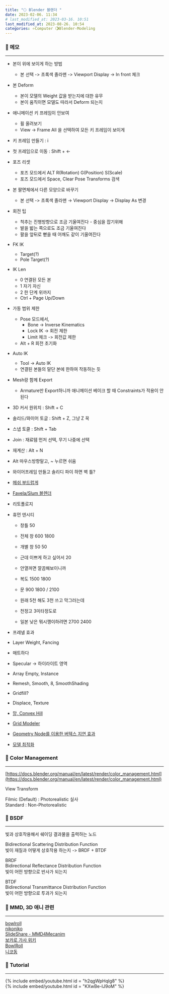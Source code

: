 ```yaml
---
title: "🌕 Blender 블렌더 "
date: 2023-02-06. 11:34
# last_modified_at: 2023-03-16. 10:51
last_modified_at: 2023-08-26. 10:54
categories: ⭐Computer 🌖Blender-Modeling
---
```


### 💫 메모

---

- 본이 위에 보이게 하는 방법
  - 본 선택 -> 초록색 졸라맨 -> Viewport Display -> In front 체크

- 본 Deform
  - 본이 모델의 Weight 값을 받는지에 대한 유무
  - 본이 움직이면 모델도 따라서 Deform 되는지

- 애니메이션 키 프레임이 안보여
  - 휠 올려보기
  - View -> Frame All 을 선택하여 모든 키 프레임이 보이게

- 키 프레임 만들기 : i
- 첫 프레임으로 이동 : Shift + ←

- 포즈 리셋
  - 포즈 모드에서 ALT R(Rotation) G(Position) S(Scale)
  - 포즈 모드에서 Space, Clear Pose Transforms 검색

- 본 팔면체에서 다른 모양으로 바꾸기
  - 본 선택 -> 초록색 졸라맨 → Viewport Display → Display As 변경

- 회전 팁
  - 척추는 진행방향으로 조금 기울여진다 - 중심을 잡기위해
  - 발을 밟는 쪽으로도 조금 기울여진다
  - 팔을 앞뒤로 뻗을 때 어깨도 같이 기울여진다

- FK IK
  - Target(?)
  - Pole Target(?)

- IK Len
  - 0 연결된 모든 본
  - 1 자기 자신
  - 2 한 단계 위까지
  - Ctrl + Page Up/Down

- 가동 범위 제한
  - Pose 모드에서,
    - Bone -> Inverse Kinematics
    - Lock IK -> 회전 제한
    - Limit 체크 -> 회전값 제한
  - Alt + R 회전 초기화

- Auto IK
  - Tool -> Auto IK
  - 연결된 본들의 말단 본에 한하여 작동하는 듯

- Mesh랑 함께 Export
  - Armature만 Export하니까 애니메이션 베이크 할 때 Constraints가 적용이 안된다

- 3D 커서 원위치 : Shift + C
- 솔리드/와이어 토글 : Shift + Z, 그냥 Z 꾹
- 스냅 토클 : Shift + Tab
- Join : 재료템 먼저 선택, 무기 나중에 선택
- 재계산 : Alt + N
- Alt 마우스방향말고, ~ 누르면 쉬움
- 와이어프레임 만들고 솔리디 파이 하면 벽 틀?

- [메쉬 부드럽게](https://longtime0423.postype.com/post/10045292)

- [Favela/Slum 블렌더](https://barell4.gumroad.com/l/favelagenerator?recommended_by=search&_ga=2.134772723.349083529.1661141255-339463231.1661141255&_gl=1*dqamgw*_ga*MzM5NDYzMjMxLjE2NjExNDEyNTU.*_ga_6LJN6D94N6*MTY2MTI0ODkzOC4xMC4xLjE2NjEyNDkyNzAuMC4wLjA)

- 리토폴로지

- 휴먼 덴시티
  - 창틀 50
  - 전체 창 600 1800
  - 개별 창 50 50
  - 근데 이쁘게 하고 싶어서 20
  - 안열꺼면 깔끔해보이니까

  - 복도 1500 1800
  - 문 900 1800 / 2100
  - 원래 5천 해도 3천 쓰고 막그러는데
  - 천정고 3미타정도로
  - 일본 낮은 뭐시깽이하려면 2700 2400

- 프레넬 효과
- Layer Weight, Fancing
- 매트하다
- Specular -> 하이라이트 영역

- Array Empty, Instance
- Remesh, Smooth, 8, SmoothShading
- Gridfill?
- Displace, Texture

- [망, Convex Hill](https://twitter.com/passivestar_/status/1668896616269373440?s=20)

- [Grid Modeler](https://twitter.com/vtuberkaibou/status/1668906132788658176?s=20)

- [Geometry Node를 이용한 버텍스 지연 효과](https://twitter.com/junkie_junkyard/status/1658257455481069568?s=20)

- [모델 최적화](https://twitter.com/Ron3550Maca/status/1673614921865764864?s=20)

### 💫 Color Management

---

[https://docs.blender.org/manual/en/latest/render/color_management.html](https://docs.blender.org/manual/en/latest/render/color_management.html)  

View Transform  

Filmic (Default) : Photorealistic 실사  
Standard : Non-Photorealistic  

### 💫 BSDF

---

빛과 상호작용해서 쉐이딩 결과물을 출력하는 노드  

Bidirectional Scattering Distribution Function  
빛이 재질과 어떻게 상호작용 하는지 -> BRDF + BTDF  

BRDF  
Bidirectional Reflectance Distribution Function  
빛이 어떤 방향으로 반사가 되는지  

BTDF  
Bidirectional Transmittance  Distribution Function  
빛이 어떤 방향으로 투과가 되는지  

### 💫 MMD, 3D 애니 관련

---

[bowlroll](https://bowlroll.net/file/204008)  
[nikoniko](https://www.nicovideo.jp/watch/sm36186539)  
[SlideShare - MMD4Mecanim](https://www.slideshare.net/flashscope/mmd-unity1)  
[보카로 가사 위키](http://vocaro.wikidot.com/please-darling)  
[BowlRoll](https://bowlroll.net/file/286416)  
[니코동](https://www.nicovideo.jp/watch/sm29131518)  

### 💫 Tutorial

---

{% include embed/youtube.html id = "h2qgWpHqIg8" %}  
{% include embed/youtube.html id = "KXwBe-lJ9oM" %}  
